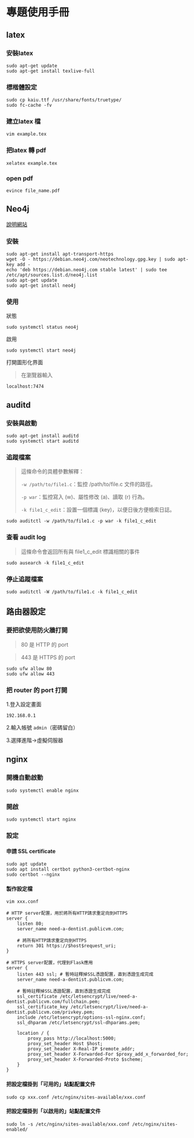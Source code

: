 # 專題使用手冊
## latex

### 安裝latex
```
sudo apt-get update
sudo apt-get install texlive-full
```
### 標楷體設定
```
sudo cp kaiu.ttf /usr/share/fonts/truetype/
sudo fc-cache -fv
```
### 建立latex 檔
```
vim example.tex
```
### 把latex 轉 pdf
```
xelatex example.tex
```
### open pdf
```
evince file_name.pdf
```
## Neo4j
[說明網站](https://www.virtono.com/community/tutorial-how-to/how-to-install-neo4j-on-ubuntu-22-04/)
### 安裝
```
sudo apt-get install apt-transport-https
wget -O - https://debian.neo4j.com/neotechnology.gpg.key | sudo apt-key add -
echo 'deb https://debian.neo4j.com stable latest' | sudo tee /etc/apt/sources.list.d/neo4j.list
sudo apt-get update
sudo apt-get install neo4j
```
### 使用
狀態
```
sudo systemctl status neo4j
```
啟用
```
sudo systemctl start neo4j
```
打開圖形化界面
> 在瀏覽器輸入
```
localhost:7474
```

## auditd
### 安裝與啟動
```
sudo apt-get install auditd
sudo systemctl start auditd
```
### 追蹤檔案

> 這條命令的具體參數解釋：
> 
> `-w /path/to/file1.c`：監控 /path/to/file.c 文件的路徑。
> 
> `-p war`：監控寫入 (w)、屬性修改 (a)、讀取 (r) 行為。
> 
> `-k file1_c_edit`：設置一個標識 (key)，以便日後方便檢索日誌。
>
```
sudo auditctl -w /path/to/file1.c -p war -k file1_c_edit
```

### 查看 audit log
> 這條命令會返回所有與 file1_c_edit 標識相關的事件
>
`sudo ausearch -k file1_c_edit`

### 停止追蹤檔案
```
sudo auditctl -W /path/to/file1.c -k file1_c_edit
```

## 路由器設定
### 要把欲使用防火牆打開
> 80 是 HTTP 的 port 

> 443 是 HTTPS 的 port 

```
sudo ufw allow 80
sudo ufw allow 443
```
### 把 router 的 port 打開
1.登入設定畫面
```
192.168.0.1
```
2.輸入帳號 `admin`（密碼留白）

3.選擇進階->虛擬伺服器

## nginx
### 開機自動啟動
```
sudo systemctl enable nginx
```
### 開啟
```
sudo systemctl start nginx
```
### 設定
#### 申請 SSL certificate
```
sudo apt update
sudo apt install certbot python3-certbot-nginx
sudo certbot --nginx
```
#### 製作設定檔
```
vim xxx.conf 
```
```nginx
# HTTP server配置，用於將所有HTTP請求重定向到HTTPS
server {
    listen 80;
    server_name need-a-dentist.publicvm.com;

    # 將所有HTTP請求重定向到HTTPS
    return 301 https://$host$request_uri;
}

# HTTPS server配置，代理到Flask應用
server {
    listen 443 ssl; # 暫時註釋掉SSL憑證配置，直到憑證生成完成
    server_name need-a-dentist.publicvm.com;

    # 暫時註釋掉SSL憑證配置，直到憑證生成完成
    ssl_certificate /etc/letsencrypt/live/need-a-dentist.publicvm.com/fullchain.pem;
    ssl_certificate_key /etc/letsencrypt/live/need-a-dentist.publicvm.com/privkey.pem;
    include /etc/letsencrypt/options-ssl-nginx.conf;
    ssl_dhparam /etc/letsencrypt/ssl-dhparams.pem;

    location / {
        proxy_pass http://localhost:5000;
        proxy_set_header Host $host;
        proxy_set_header X-Real-IP $remote_addr;
        proxy_set_header X-Forwarded-For $proxy_add_x_forwarded_for;
        proxy_set_header X-Forwarded-Proto $scheme;
    }
}
```
#### 把設定檔掛到「可用的」站點配置文件
```
sudo cp xxx.conf /etc/nginx/sites-available/xxx.conf
```
#### 把設定檔掛到「以啟用的」站點配置文件 
```
sudo ln -s /etc/nginx/sites-available/xxx.conf /etc/nginx/sites-enabled/
```
